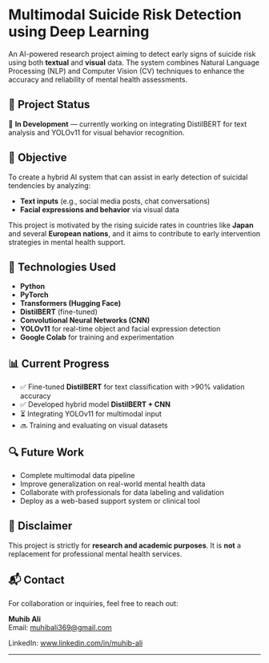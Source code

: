 # Multimodal Suicide Risk Detection using Deep Learning

An AI-powered research project aiming to detect early signs of suicide risk using both **textual** and **visual** data. The system combines Natural Language Processing (NLP) and Computer Vision (CV) techniques to enhance the accuracy and reliability of mental health assessments.

## 🚀 Project Status

🔧 **In Development** — currently working on integrating DistilBERT for text analysis and YOLOv11 for visual behavior recognition.

## 🎯 Objective

To create a hybrid AI system that can assist in early detection of suicidal tendencies by analyzing:
- **Text inputs** (e.g., social media posts, chat conversations)
- **Facial expressions and behavior** via visual data

This project is motivated by the rising suicide rates in countries like **Japan** and several **European nations**, and it aims to contribute to early intervention strategies in mental health support.

## 🧠 Technologies Used

- **Python**  
- **PyTorch**  
- **Transformers (Hugging Face)**  
- **DistilBERT** (fine-tuned)  
- **Convolutional Neural Networks (CNN)**  
- **YOLOv11** for real-time object and facial expression detection  
- **Google Colab** for training and experimentation

## 📊 Current Progress

- ✅ Fine-tuned **DistilBERT** for text classification with >90% validation accuracy  
- ✅ Developed hybrid model **DistilBERT + CNN**  
- ⏳ Integrating YOLOv11 for multimodal input  
- 🔜 Training and evaluating on visual datasets

## 🔍 Future Work

- Complete multimodal data pipeline  
- Improve generalization on real-world mental health data  
- Collaborate with professionals for data labeling and validation  
- Deploy as a web-based support system or clinical tool

## 📌 Disclaimer

This project is strictly for **research and academic purposes**. It is **not** a replacement for professional mental health services.

## 📬 Contact

For collaboration or inquiries, feel free to reach out:

**Muhib Ali**  
Email: muhibali369@gmail.com

LinkedIn: www.linkedin.com/in/muhib-ali 

---
